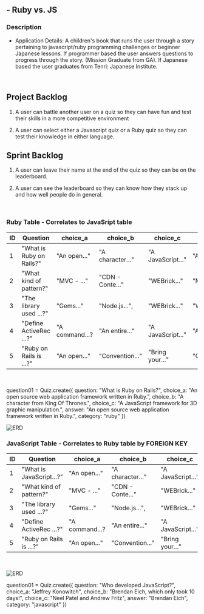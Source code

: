 ## - Ruby vs. JS
### Description
- Application Details:
A children's book that runs the user through a story pertaining to javascript/ruby programming challenges or beginner Japanese lessons. If programmer based the user answers questions to progress through the story. (Mission Graduate from GA). If Japanese based the user graduates from Tenri: Japanese Institute.

<br/>


## Project Backlog

1) A user can battle another user on a quiz so they can have fun and test their skills in a more competitive environment

2) A user can select either a Javascript quiz or a Ruby quiz so they can test their knowledge in either language.



## Sprint Backlog

1) A user can leave their name at the end of the quiz so they can be on the leaderboard.

2) A user can see the leaderboard so they can know how they stack up and how well people do in general.

<br/>



### Ruby Table - Correlates to JavaSript table

| ID | Question                  | choice_a         |      choice_b    |      choice_c     |    answer    | category |
|----|---------------------------|------------------|------------------|-------------------|--------------|----------|
| 1  | "What is Ruby on Rails?"  | "An open..."     | "A character..." | "A JavaScript..." | "An open..." |  "ruby"  |
| 2  | "What kind of pattern?"   | "MVC -  ..."     | "CDN - Conte..." | "WEBrick..."      | "MVC -  ..." |  "ruby"  |
| 3  | "The library used ...?"   | "Gems..."        | "Node.js...",    | "WEBrick..."      | "WEBrick..." |  "ruby"  |
| 4  | "Define ActiveRec ...?"   | "A command...?   | "An entire..."   | "A JavaScript..." | "An open..." |  "ruby"  |
| 5  | "Ruby on Rails is ...?"   | "An open..."     | "Convention..."  | "Bring your..."   | "Convent..." |  "ruby"  |

<br/>

question01 = Quiz.create({
	question: "What is Ruby on Rails?",
	choice_a: "An open source web application framework written in Ruby.",
	choice_b: "A character from King Of Thrones.",
	choice_c: "A JavaScript framework for 3D graphic manipulation.",
	answer: "An open source web application framework written in Ruby.",
	category: "ruby"
	})


![ERD](https://github.com/SaintClever/Knope/blob/master/w04/d05/Homework/ERD.jpg)


### JavaScript Table - Correlates to Ruby table by FOREIGN KEY

| ID | Question                  | choice_a         |      choice_b    |      choice_c     |    answer    |    category    |
|----|---------------------------|------------------|------------------|-------------------|--------------|----------------|
| 1  | "What is JavaScript...?"  | "An open..."     | "A character..." | "A JavaScript..." | "An open..." |  "javascript"  |
| 2  | "What kind of pattern?"   | "MVC -  ..."     | "CDN - Conte..." | "WEBrick..."      | "MVC -  ..." |  "javascript"  |
| 3  | "The library used ...?"   | "Gems..."        | "Node.js...",    | "WEBrick..."      | "WEBrick..." |  "javascript"  |
| 4  | "Define ActiveRec ...?"   | "A command...?   | "An entire..."   | "A JavaScript..." | "An open..." |  "javascript"  |
| 5  | "Ruby on Rails is ...?"   | "An open..."     | "Convention..."  | "Bring your..."   | "Convent..." |  "javascript"  |

<br/>

![ERD](https://github.com/SaintClever/Knope/blob/master/w04/d05/Homework/ERD.jpg)

question01 = Quiz.create({
	question: "Who developed JavaScript?",
	choice_a: "Jeffrey Konowitch",
	choice_b: "Brendan Eich, which only took 10 days!",
	choice_c: "Neel Patel and Andrew Fritz",
	answer: "Brendan Eich",
	category: "javascript"
	})
